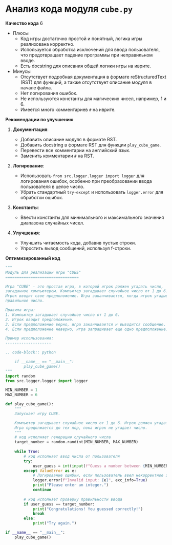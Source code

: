 # Анализ кода модуля `cube.py`

**Качество кода**
6
- Плюсы
    - Код игры достаточно простой и понятный, логика игры реализована корректно.
    - Используется обработка исключений для ввода пользователя, что предотвращает падение программы при неправильном вводе.
    - Есть docstring для описания общей логики игры на иврите.
- Минусы
    - Отсутствует подробная документация в формате reStructuredText (RST) для функций, а также отсутствует описание модуля в начале файла.
    - Нет логирования ошибок.
    - Не используются константы для магических чисел, например, 1 и 6.
    - Имеется много комментариев `#` на иврите.

**Рекомендации по улучшению**

1.  **Документация**:
    *   Добавить описание модуля в формате RST.
    *   Добавить docstring в формате RST для функции `play_cube_game`.
    *   Перевести все комментарии на английский язык.
    *   Заменить комментарии `#` на RST.

2.  **Логирование**:
    *   Использовать `from src.logger.logger import logger` для логирования ошибок, особенно при преобразовании ввода пользователя в целое число.
    *   Убрать стандартный `try-except` и использовать `logger.error` для обработки ошибок.

3.  **Константы**:
    *   Ввести константы для минимального и максимального значения диапазона случайных чисел.

4.  **Улучшения**:
    *   Улучшить читаемость кода, добавив пустые строки.
    *   Упростить вывод сообщений, используя f-строки.

**Оптимизированный код**
```python
"""
Модуль для реализации игры "CUBE"
================================

Игра "CUBE" - это простая игра, в которой игрок должен угадать число,
загаданное компьютером. Компьютер загадывает случайное число от 1 до 6.
Игрок вводит свое предположение. Игра заканчивается, когда игрок угадывает
правильное число.

Правила игры:
1. Компьютер загадывает случайное число от 1 до 6.
2. Игрок вводит предположение.
3. Если предположение верно, игра заканчивается и выводится сообщение.
4. Если предположение неверно, игра запрашивает еще одно предположение.

Пример использования:
--------------------

.. code-block:: python

    if __name__ == "__main__":
        play_cube_game()
"""
import random
from src.logger.logger import logger

MIN_NUMBER = 1
MAX_NUMBER = 6

def play_cube_game():
    """
    Запускает игру CUBE.

    Компьютер загадывает случайное число от 1 до 6. Игрок должен угадать это число.
    Игра продолжается до тех пор, пока игрок не угадает число.
    """
    # код исполняет генерацию случайного числа
    target_number = random.randint(MIN_NUMBER, MAX_NUMBER)
    
    while True:
        # код исполняет ввод числа от пользователя
        try:
            user_guess = int(input(f"Guess a number between {MIN_NUMBER} and {MAX_NUMBER}: "))
        except ValueError as e:
            # Логирование ошибки, если пользователь ввел некорректное значение
            logger.error(f"Invalid input: {e}", exc_info=True)
            print("Please enter an integer.")
            continue
        
        # код исполняет проверку правильности ввода
        if user_guess == target_number:
            print("Congratulations! You guessed correctly!")
            break
        else:
            print("Try again.")

if __name__ == "__main__":
    play_cube_game()
```